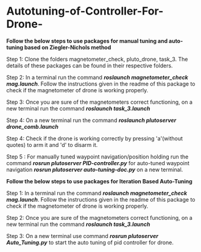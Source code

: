 # Autotuning-of-Controller-For-Drone-


**Follow the below steps to use packages for manual tuning and auto-tuning based on Ziegler-Nichols method**

Step 1: Clone the folders magnetometer_check, pluto_drone, task_3. The details of these packages can be found in their respective folders.

Step 2: In a terminal run the command **_roslaunch magnetometer_check mag.launch_**. Follow the instructions given in the readme of this package to check if the magnetometer of drone is working properly.

Step 3: Once you are sure of the magnetometers correct functioning, on a new terminal run the command **_roslaunch                             task_3.launch_**

Step 4: On a new terminal run the command **_roslaunch plutoserver drone_comb.launch_**

Step 4: Check if the drone is working correctly by pressing 'a'(without quotes) to arm it and 'd' to disarm it.

Step 5 : For manually tuned waypoint navigation/position holding run the command **_rosrun plutoserver PID-controller.py_**
for auto-tuned waypoint navigation **_rosrun plutoserver auto-tuning-doc.py_** on a new terminal.

**Follow the below steps to use packages for Iteration Based Auto-Tuning**

Step 1: In a terminal run the command **_roslaunch magnetometer_check mag.launch_**. Follow the instructions given in the readme of this package to check if the magnetometer of drone is working properly.

Step 2: Once you are sure of the magnetometers correct functioning, on a new terminal run the command **_roslaunch                            task_3.launch_**

Step 3: On a new terminal use command **_rosrun plutoserver Auto_Tuning.py_** to start the auto tuning of pid controller for drone.

